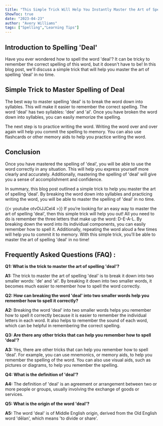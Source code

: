 ```yaml
---
title: "This Simple Trick Will Help You Instantly Master the Art of Spelling 'Deal'!"
ShowToc: true 
date: "2023-04-23"
author: "Avery Williams" 
tags: ["Spelling","Learning Tips"]
---
```

## Introduction to Spelling 'Deal'
Have you ever wondered how to spell the word 'deal'? It can be tricky to remember the correct spelling of this word, but it doesn't have to be! In this blog post, we'll discuss a simple trick that will help you master the art of spelling 'deal' in no time.

## Simple Trick to Master Spelling of Deal
The best way to master spelling 'deal' is to break the word down into syllables. This will make it easier to remember the correct spelling. The word 'deal' has two syllables: 'dee' and 'al'. Once you have broken the word down into syllables, you can easily memorize the spelling.

The next step is to practice writing the word. Writing the word over and over again will help you commit the spelling to memory. You can also use flashcards or other memory aids to help you practice writing the word.

## Conclusion
Once you have mastered the spelling of 'deal', you will be able to use the word correctly in any situation. This will help you express yourself more clearly and accurately. Additionally, mastering the spelling of 'deal' will give you a sense of accomplishment and confidence.

In summary, this blog post outlined a simple trick to help you master the art of spelling 'deal'. By breaking the word down into syllables and practicing writing the word, you will be able to master the spelling of 'deal' in no time.

{{< youtube otvOiJJCel4 >}} 
If you’re looking for an easy way to master the art of spelling 'deal', then this simple trick will help you out! All you need to do is remember the three letters that make up the word: D-E-A-L. By breaking down the word into its individual components, you can easily remember how to spell it. Additionally, repeating the word aloud a few times will help you to commit it to memory. With this simple trick, you’ll be able to master the art of spelling 'deal' in no time!

## Frequently Asked Questions (FAQ) :
**Q1: What is the trick to master the art of spelling 'deal'?**

**A1:** The trick to master the art of spelling 'deal' is to break it down into two smaller words: 'de' and 'al'. By breaking it down into two smaller words, it becomes much easier to remember how to spell the word correctly.  

**Q2: How can breaking the word 'deal' into two smaller words help you remember how to spell it correctly?**

**A2:** Breaking the word 'deal' into two smaller words helps you remember how to spell it correctly because it is easier to remember the individual letters in each word. It also helps to remember the sound of each word, which can be helpful in remembering the correct spelling. 

**Q3: Are there any other tricks that can help you remember how to spell 'deal'?**

**A3:** Yes, there are other tricks that can help you remember how to spell 'deal'. For example, you can use mnemonics, or memory aids, to help you remember the spelling of the word. You can also use visual aids, such as pictures or diagrams, to help you remember the spelling. 

**Q4: What is the definition of 'deal'?**

**A4:** The definition of 'deal' is an agreement or arrangement between two or more people or groups, usually involving the exchange of goods or services. 

**Q5: What is the origin of the word 'deal'?**

**A5:** The word 'deal' is of Middle English origin, derived from the Old English word 'dēlan', which means 'to divide or share'.





